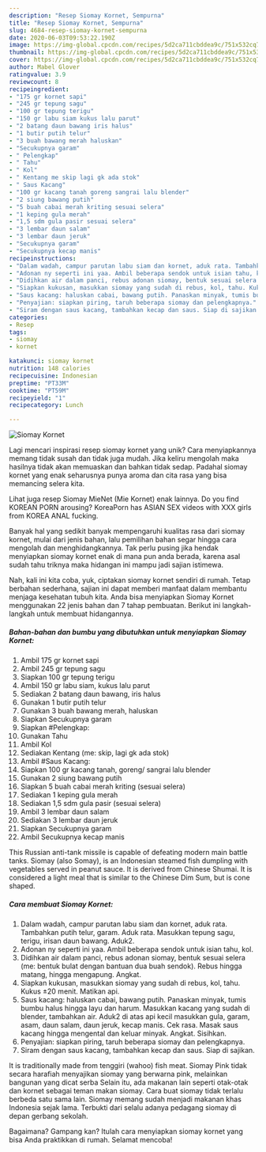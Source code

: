 ```yaml
---
description: "Resep Siomay Kornet, Sempurna"
title: "Resep Siomay Kornet, Sempurna"
slug: 4684-resep-siomay-kornet-sempurna
date: 2020-06-03T09:53:22.190Z
image: https://img-global.cpcdn.com/recipes/5d2ca711cbddea9c/751x532cq70/siomay-kornet-foto-resep-utama.jpg
thumbnail: https://img-global.cpcdn.com/recipes/5d2ca711cbddea9c/751x532cq70/siomay-kornet-foto-resep-utama.jpg
cover: https://img-global.cpcdn.com/recipes/5d2ca711cbddea9c/751x532cq70/siomay-kornet-foto-resep-utama.jpg
author: Mabel Glover
ratingvalue: 3.9
reviewcount: 8
recipeingredient:
- "175 gr kornet sapi"
- "245 gr tepung sagu"
- "100 gr tepung terigu"
- "150 gr labu siam kukus lalu parut"
- "2 batang daun bawang iris halus"
- "1 butir putih telur"
- "3 buah bawang merah haluskan"
- "Secukupnya garam"
- " Pelengkap"
- " Tahu"
- " Kol"
- " Kentang me skip lagi gk ada stok"
- " Saus Kacang"
- "100 gr kacang tanah goreng sangrai lalu blender"
- "2 siung bawang putih"
- "5 buah cabai merah kriting sesuai selera"
- "1 keping gula merah"
- "1,5 sdm gula pasir sesuai selera"
- "3 lembar daun salam"
- "3 lembar daun jeruk"
- "Secukupnya garam"
- "Secukupnya kecap manis"
recipeinstructions:
- "Dalam wadah, campur parutan labu siam dan kornet, aduk rata. Tambahkan putih telur, garam. Aduk rata. Masukkan tepung sagu, terigu, irisan daun bawang. Aduk2."
- "Adonan ny seperti ini yaa. Ambil beberapa sendok untuk isian tahu, kol."
- "Didihkan air dalam panci, rebus adonan siomay, bentuk sesuai selera (me: bentuk bulat dengan bantuan dua buah sendok). Rebus hingga matang, hingga mengapung. Angkat."
- "Siapkan kukusan, masukkan siomay yang sudah di rebus, kol, tahu. Kukus ±20 menit. Matikan api."
- "Saus kacang: haluskan cabai, bawang putih. Panaskan minyak, tumis bumbu halus hingga layu dan harum. Masukkan kacang yang sudah di blender, tambahkan air. Aduk2 di atas api kecil masukkan gula, garam, asam, daun salam, daun jeruk, kecap manis. Cek rasa. Masak saus kacang hingga mengental dan keluar minyak. Angkat. Sisihkan."
- "Penyajian: siapkan piring, taruh beberapa siomay dan pelengkapnya."
- "Siram dengan saus kacang, tambahkan kecap dan saus. Siap di sajikan."
categories:
- Resep
tags:
- siomay
- kornet

katakunci: siomay kornet 
nutrition: 148 calories
recipecuisine: Indonesian
preptime: "PT33M"
cooktime: "PT59M"
recipeyield: "1"
recipecategory: Lunch

---
```



![Siomay Kornet](https://img-global.cpcdn.com/recipes/5d2ca711cbddea9c/751x532cq70/siomay-kornet-foto-resep-utama.jpg)

Lagi mencari inspirasi resep siomay kornet yang unik? Cara menyiapkannya memang tidak susah dan tidak juga mudah. Jika keliru mengolah maka hasilnya tidak akan memuaskan dan bahkan tidak sedap. Padahal siomay kornet yang enak seharusnya punya aroma dan cita rasa yang bisa memancing selera kita.

Lihat juga resep Siomay MieNet (Mie Kornet) enak lainnya. Do you find KOREAN PORN arousing? KoreaPorn has ASIAN SEX videos with XXX girls from KOREA ANAL fucking.

Banyak hal yang sedikit banyak mempengaruhi kualitas rasa dari siomay kornet, mulai dari jenis bahan, lalu pemilihan bahan segar hingga cara mengolah dan menghidangkannya. Tak perlu pusing jika hendak menyiapkan siomay kornet enak di mana pun anda berada, karena asal sudah tahu triknya maka hidangan ini mampu jadi sajian istimewa.


Nah, kali ini kita coba, yuk, ciptakan siomay kornet sendiri di rumah. Tetap berbahan sederhana, sajian ini dapat memberi manfaat dalam membantu menjaga kesehatan tubuh kita. Anda bisa menyiapkan Siomay Kornet menggunakan 22 jenis bahan dan 7 tahap pembuatan. Berikut ini langkah-langkah untuk membuat hidangannya.

<!--inarticleads1-->

##### Bahan-bahan dan bumbu yang dibutuhkan untuk menyiapkan Siomay Kornet:

1. Ambil 175 gr kornet sapi
1. Ambil 245 gr tepung sagu
1. Siapkan 100 gr tepung terigu
1. Ambil 150 gr labu siam, kukus lalu parut
1. Sediakan 2 batang daun bawang, iris halus
1. Gunakan 1 butir putih telur
1. Gunakan 3 buah bawang merah, haluskan
1. Siapkan Secukupnya garam
1. Siapkan  #Pelengkap:
1. Gunakan  Tahu
1. Ambil  Kol
1. Sediakan  Kentang (me: skip, lagi gk ada stok)
1. Ambil  #Saus Kacang:
1. Siapkan 100 gr kacang tanah, goreng/ sangrai lalu blender
1. Gunakan 2 siung bawang putih
1. Siapkan 5 buah cabai merah kriting (sesuai selera)
1. Sediakan 1 keping gula merah
1. Sediakan 1,5 sdm gula pasir (sesuai selera)
1. Ambil 3 lembar daun salam
1. Sediakan 3 lembar daun jeruk
1. Siapkan Secukupnya garam
1. Ambil Secukupnya kecap manis


This Russian anti-tank missile is capable of defeating modern main battle tanks. Siomay (also Somay), is an Indonesian steamed fish dumpling with vegetables served in peanut sauce. It is derived from Chinese Shumai. It is considered a light meal that is similar to the Chinese Dim Sum, but is cone shaped. 

<!--inarticleads2-->

##### Cara membuat Siomay Kornet:

1. Dalam wadah, campur parutan labu siam dan kornet, aduk rata. Tambahkan putih telur, garam. Aduk rata. Masukkan tepung sagu, terigu, irisan daun bawang. Aduk2.
1. Adonan ny seperti ini yaa. Ambil beberapa sendok untuk isian tahu, kol.
1. Didihkan air dalam panci, rebus adonan siomay, bentuk sesuai selera (me: bentuk bulat dengan bantuan dua buah sendok). Rebus hingga matang, hingga mengapung. Angkat.
1. Siapkan kukusan, masukkan siomay yang sudah di rebus, kol, tahu. Kukus ±20 menit. Matikan api.
1. Saus kacang: haluskan cabai, bawang putih. Panaskan minyak, tumis bumbu halus hingga layu dan harum. Masukkan kacang yang sudah di blender, tambahkan air. Aduk2 di atas api kecil masukkan gula, garam, asam, daun salam, daun jeruk, kecap manis. Cek rasa. Masak saus kacang hingga mengental dan keluar minyak. Angkat. Sisihkan.
1. Penyajian: siapkan piring, taruh beberapa siomay dan pelengkapnya.
1. Siram dengan saus kacang, tambahkan kecap dan saus. Siap di sajikan.


It is traditionally made from tenggiri (wahoo) fish meat. Siomay Pink tidak secara harafiah menyajikan siomay yang berwarna pink, melainkan bangunan yang dicat serba Selain itu, ada makanan lain seperti otak-otak dan kornet sebagai teman makan siomay. Cara buat siomay tidak terlalu berbeda satu sama lain. Siomay memang sudah menjadi makanan khas Indonesia sejak lama. Terbukti dari selalu adanya pedagang siomay di depan gerbang sekolah. 

Bagaimana? Gampang kan? Itulah cara menyiapkan siomay kornet yang bisa Anda praktikkan di rumah. Selamat mencoba!
